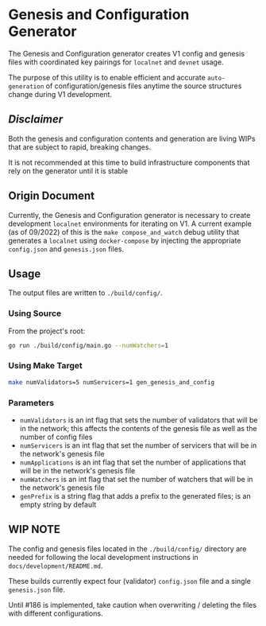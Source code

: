 # Genesis and Configuration Generator

The Genesis and Configuration generator creates V1 config and genesis files with coordinated key pairings for `localnet` and `devnet` usage.

The purpose of this utility is to enable efficient and accurate `auto-generation` of configuration/genesis files anytime the source structures change during V1 development.

## _Disclaimer_

Both the genesis and configuration contents and generation are living WIPs that are subject to rapid, breaking changes.

It is not recommended at this time to build infrastructure components that rely on the generator until it is stable

## Origin Document

Currently, the Genesis and Configuration generator is necessary to create development `localnet` environments for iterating on V1. A current example (as of 09/2022) of this is the `make compose_and_watch` debug utility that generates a `localnet` using `docker-compose` by injecting the appropriate `config.json` and `genesis.json` files.

## Usage

The output files are written to `./build/config/`.

### Using Source

From the project's root:

```bash
go run ./build/config/main.go --numWatchers=1
```

### Using Make Target

```bash
make numValidators=5 numServicers=1 gen_genesis_and_config
```

### Parameters

- `numValidators` is an int flag that sets the number of validators that will be in the network; this affects the contents of the genesis file as well as the number of config files
- `numServicers` is an int flag that set the number of servicers that will be in the network's genesis file
- `numApplications` is an int flag that set the number of applications that will be in the network's genesis file
- `numWatchers` is an int flag that set the number of watchers that will be in the network's genesis file
- `genPrefix` is a string flag that adds a prefix to the generated files; is an empty string by default

## **WIP NOTE**

The config and genesis files located in the `./build/config/` directory are needed for following the local development instructions in `docs/development/README.md`.

These builds currently expect four (validator) `config.json` file and a single `genesis.json` file.

Until #186 is implemented, take caution when overwriting / deleting the files with different configurations.

<!-- GITHUB_WIKI: build/config/readme -->
